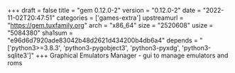 +++
draft = false
title = "gem 0.12.0-2"
version = "0.12.0-2"
date = "2022-11-02T20:47:51"
categories = ['games-extra']
upstreamurl = "https://gem.tuxfamily.org"
arch = "x86_64"
size = "2520608"
usize = "5084380"
sha1sum = "e96d6d7920ade83042b48d2621d434200b4db6a4"
depends = "['python3>=3.8.3', 'python3-pygobject3', 'python3-pyxdg', 'python3-sqlite3']"
+++
Graphical Emulators Manager - gui to manage emulators and roms